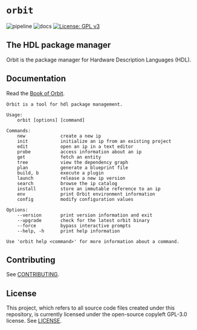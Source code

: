 # `orbit`

![pipeline](https://github.com/c-rus/orbit/actions/workflows/pipeline.yml/badge.svg) ![docs](https://github.com/c-rus/orbit/actions/workflows/docs.yml/badge.svg) [![License: GPL v3](https://img.shields.io/badge/License-GPLv3-blue.svg)](https://www.gnu.org/licenses/gpl-3.0)

## The HDL package manager

Orbit is the package manager for Hardware Description Languages (HDL).

## Documentation

Read the [Book of Orbit](https://c-rus.github.io/orbit/).

```
Orbit is a tool for hdl package management.

Usage:
    orbit [options] [command]

Commands:
    new             create a new ip
    init            initialize an ip from an existing project
    edit            open an ip in a text editor
    probe           access information about an ip
    get             fetch an entity
    tree            view the dependency graph
    plan            generate a blueprint file
    build, b        execute a plugin
    launch          release a new ip version
    search          browse the ip catalog
    install         store an immutable reference to an ip
    env             print Orbit environment information
    config          modify configuration values

Options:
    --version       print version information and exit
    --upgrade       check for the latest orbit binary
    --force         bypass interactive prompts
    --help, -h      print help information

Use 'orbit help <command>' for more information about a command.

```


## Contributing

See [CONTRIBUTING](./CONTRIBUTING.md).

## License

This project, which refers to all source code files created under this repository, is currently licensed under the open-source copyleft GPL-3.0 license. See [LICENSE](./LICENSE).